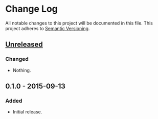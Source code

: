 # Change Log
All notable changes to this project will be documented in this file.
This project adheres to [Semantic Versioning](http://semver.org/).

## [Unreleased][unreleased]
### Changed
- Nothing.

## 0.1.0 - 2015-09-13
### Added
- Initial release.

[unreleased]: https://github.com/MasterAM/meteor-lag-console/compare/v0.1.0...HEAD
